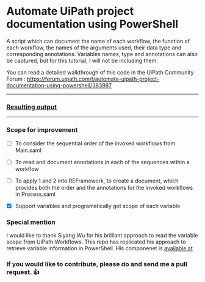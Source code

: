 # Automate UiPath project documentation using PowerShell
A script which can document the name of each workflow, the function of each workflow, the names of the arguments used, their data type and corresponding annotations. Variables names, type and annotations can also be captured, but for this tutorial, I will not be including them. 

You can read a detailed walkthrough of this code in the UiPath Community Forum : https://forum.uipath.com/t/automate-uipath-project-documentation-using-powershell/383987

--------------------------------

### [Resulting output](https://jeev20.github.io/UiPathProjectDocumentation/)

--------------------------------------
### Scope for improvement
- [ ] To consider the sequential order of the invoked workflows from Main.xaml
- [ ] To read and document annotations in each of the sequences within a workflow 
- [ ] To apply 1 and 2 into REFramework, to create a document, which provides both the order and the annotations for the invoked workflows in Process.xaml
- [x] Support variables and programatically get scope of each variable



### Special mention
I would like to thank Siyang Wu for his brilliant approach to read the variable scope from UiPath Workflows. This repo has replicated his approach to retrieve variable information in PowerShell. 
His componenet is [available at](https://marketplace.uipath.com/listings/get-all-variable-definitions?utm_source=internal&utm_medium=related&utm_campaign=velocistar-globalvariables-activites)


### **If you would like to contribute, please do and send me a pull request.** :thumbsup:
